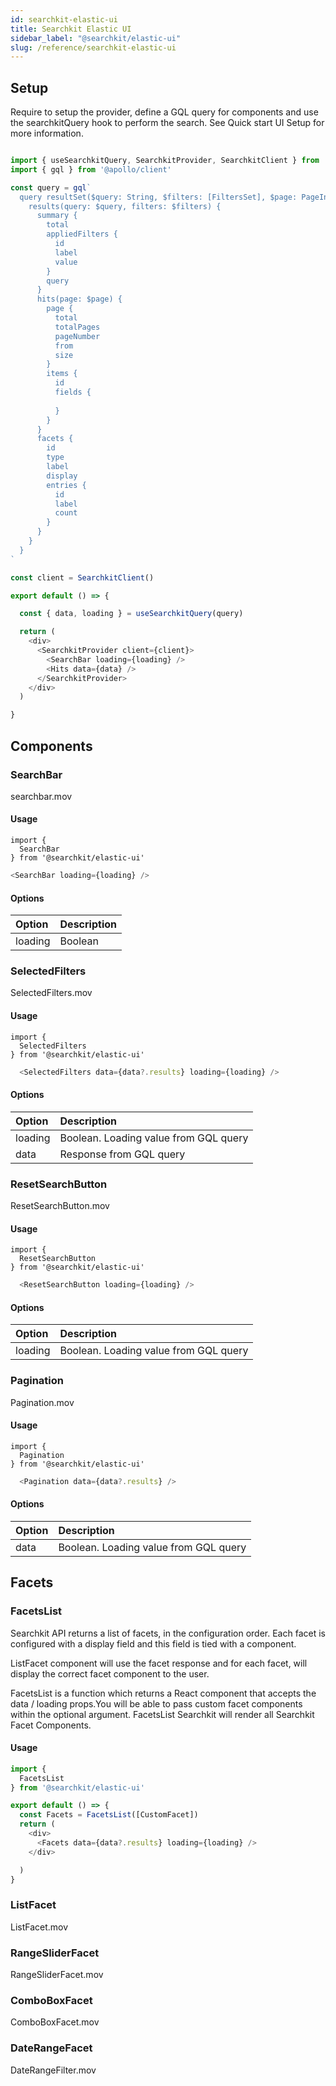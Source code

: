 ```yaml
---
id: searchkit-elastic-ui
title: Searchkit Elastic UI
sidebar_label: "@searchkit/elastic-ui"
slug: /reference/searchkit-elastic-ui
---
```


## Setup

Require to setup the provider, define a GQL query for components and use the searchkitQuery hook to perform the search. See Quick start UI Setup for more information.

```javascript

import { useSearchkitQuery, SearchkitProvider, SearchkitClient } from '@searchkit/client'
import { gql } from '@apollo/client'

const query = gql`
  query resultSet($query: String, $filters: [FiltersSet], $page: PageInput) {
    results(query: $query, filters: $filters) {
      summary {
        total
        appliedFilters {
          id
          label
          value
        }
        query
      }
      hits(page: $page) {
        page {
          total
          totalPages
          pageNumber
          from
          size
        }
        items {
          id
          fields {
            
          }
        }
      }
      facets {
        id
        type
        label
        display
        entries {
          id
          label
          count
        }
      }
    }
  }
`

const client = SearchkitClient()

export default () => {

  const { data, loading } = useSearchkitQuery(query)

  return (
    <div>
      <SearchkitProvider client={client}>
        <SearchBar loading={loading} />
        <Hits data={data} />
      </SearchkitProvider>
    </div>
  )

}

```

## Components

### SearchBar

searchbar.mov

#### Usage

```javascipt
import {
  SearchBar
} from '@searchkit/elastic-ui'
```

```javascript
<SearchBar loading={loading} />
```

#### Options
| Option        | Description      |
| :------------- | :----------- |
| loading          | Boolean   |


### SelectedFilters
SelectedFilters.mov

#### Usage

```javascipt
import {
  SelectedFilters
} from '@searchkit/elastic-ui'
```

```javascript
  <SelectedFilters data={data?.results} loading={loading} />
```

#### Options
| Option        | Description      |
| :------------- | :----------- |
| loading          | Boolean. Loading value from GQL query   |
| data | Response from GQL query | 


### ResetSearchButton

ResetSearchButton.mov

#### Usage

```javascipt
import {
  ResetSearchButton
} from '@searchkit/elastic-ui'
```

```javascript
  <ResetSearchButton loading={loading} />
```

#### Options
| Option        | Description      |
| :------------- | :----------- |
| loading          | Boolean. Loading value from GQL query   |


### Pagination
Pagination.mov

#### Usage

```javascipt
import {
  Pagination
} from '@searchkit/elastic-ui'
```

```javascript
  <Pagination data={data?.results} />
```

#### Options
| Option        | Description      |
| :------------- | :----------- |
| data          | Boolean. Loading value from GQL query   |

## Facets

### FacetsList
Searchkit API returns a list of facets, in the configuration order. Each facet is configured with a  display field and this field is tied with a component. 

ListFacet component will use the facet response and for each facet, will display the correct facet component to the user.

FacetsList is a function which returns a React component that accepts the data / loading props.You will be able to pass custom facet components within the optional argument. FacetsList Searchkit will render all Searchkit Facet Components.

#### Usage
```javascript
import {
  FacetsList
} from '@searchkit/elastic-ui'

export default () => {
  const Facets = FacetsList([CustomFacet])
  return (
    <div>
      <Facets data={data?.results} loading={loading} />
    </div>

  )
}
```

### ListFacet
ListFacet.mov

### RangeSliderFacet
RangeSliderFacet.mov

### ComboBoxFacet
ComboBoxFacet.mov

### DateRangeFacet
DateRangeFilter.mov
